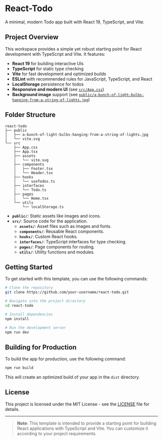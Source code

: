 # React-Todo

A minimal, modern Todo app built with React 19, TypeScript, and Vite.

## Project Overview

This workspace provides a simple yet robust starting point for React development with TypeScript and Vite. It features:

- **React 19** for building interactive UIs
- **TypeScript** for static type checking
- **Vite** for fast development and optimized builds
- **ESLint** with recommended rules for JavaScript, TypeScript, and React
- **LocalStorage** persistence for todos
- **Responsive and modern UI** (see [`src/App.css`](src/App.css))
- **Background image** support (see [`public/a-bunch-of-light-bulbs-hanging-from-a-string-of-lights.jpg`](public/a-bunch-of-light-bulbs-hanging-from-a-string-of-lights.jpg))

## Folder Structure

```plaintext
react-todo
├── public
│   ├── a-bunch-of-light-bulbs-hanging-from-a-string-of-lights.jpg
│   └── vite.svg
└── src
    ├── App.css
    ├── App.tsx
    ├── assets
    │   └── vite.svg
    ├── components
    │   ├── Footer.tsx
    │   └── Header.tsx
    ├── hooks
    │   └── useTodos.ts
    ├── interfaces
    │   └── Todo.ts
    ├── pages
    │   └── Home.tsx
    └── utils
        └── localStorage.ts
```

- **`public/`**: Static assets like images and icons.
- **`src/`**: Source code for the application.
  - **`assets/`**: Asset files such as images and fonts.
  - **`components/`**: Reusable React components.
  - **`hooks/`**: Custom React hooks.
  - **`interfaces/`**: TypeScript interfaces for type checking.
  - **`pages/`**: Page components for routing.
  - **`utils/`**: Utility functions and modules.

## Getting Started

To get started with this template, you can use the following commands:

```bash
# Clone the repository
git clone https://github.com/your-username/react-todo.git

# Navigate into the project directory
cd react-todo

# Install dependencies
npm install

# Run the development server
npm run dev
```

## Building for Production

To build the app for production, use the following command:

```bash
npm run build
```

This will create an optimized build of your app in the `dist` directory.

## License

This project is licensed under the MIT License - see the [LICENSE](LICENSE) file for details.

---

> **Note**: This template is intended to provide a starting point for building React applications with TypeScript and Vite. You can customize it according to your project requirements.
